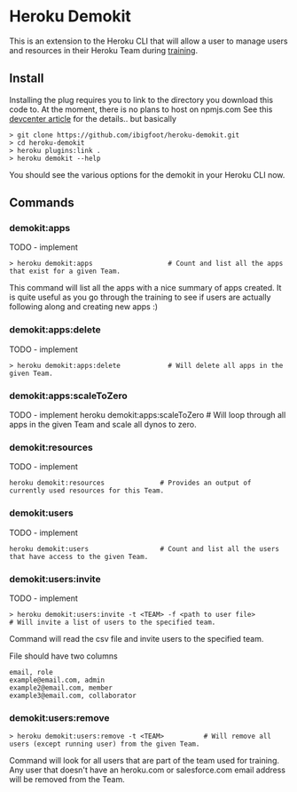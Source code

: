 # Heroku Demokit 

This is an extension to the Heroku CLI that will allow a user to manage users and resources in their Heroku Team during [training](/ibigfoot/heroku-101).

## Install
Installing the plug requires you to link to the directory you download this code to. At the moment, there is no plans to host on npmjs.com
See this [devcenter article](https://devcenter.heroku.com/articles/developing-cli-plugins#installing-the-plugin) for the details.. but basically

```
> git clone https://github.com/ibigfoot/heroku-demokit.git
> cd heroku-demokit
> heroku plugins:link .
> heroku demokit --help
```
You should see the various options for the demokit in your Heroku CLI now. 

## Commands

### demokit:apps 
TODO - implement

```
> heroku demokit:apps                   # Count and list all the apps that exist for a given Team.
```
This command will list all the apps with a nice summary of apps created. It is quite useful as you go through the training to see if users are actually following along and creating new apps :) 

### demokit:apps:delete
TODO - implement
```
> heroku demokit:apps:delete            # Will delete all apps in the given Team.
```

### demokit:apps:scaleToZero
TODO - implement
heroku demokit:apps:scaleToZero       # Will loop through all apps in the given Team and scale all dynos to zero.

### demokit:resources
TODO - implement
```
heroku demokit:resources              # Provides an output of currently used resources for this Team.
```

### demokit:users
TODO - implement
```
heroku demokit:users                  # Count and list all the users that have access to the given Team.
```

### demokit:users:invite
TODO - implement
```
> heroku demokit:users:invite -t <TEAM> -f <path to user file>          # Will invite a list of users to the specified team.
```

Command will read the csv file and invite users to the specified team. 

File should have two columns
```
email, role
example@email.com, admin
example2@email.com, member
example3@email.com, collaborator
```


### demokit:users:remove

```
> heroku demokit:users:remove -t <TEAM>          # Will remove all users (except running user) from the given Team.
```

Command will look for all users that are part of the team used for training. Any user that doesn't have an heroku.com or salesforce.com email address will be removed from the Team. 